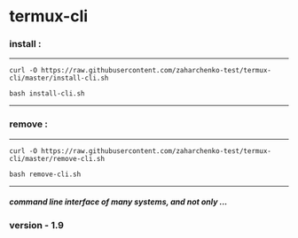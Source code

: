# termux-cli

### install :

<hr />

    curl -O https://raw.githubusercontent.com/zaharchenko-test/termux-cli/master/install-cli.sh

    bash install-cli.sh

<hr />

### remove :

<hr />

    curl -O https://raw.githubusercontent.com/zaharchenko-test/termux-cli/master/remove-cli.sh

    bash remove-cli.sh

<hr />

##### command line interface of many systems, and not only ...

### version - 1.9
